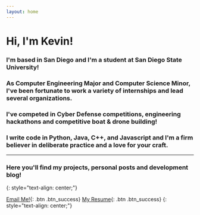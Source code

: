 ```yaml
---
layout: home
---
```


# Hi, I'm Kevin!



### I'm based in San Diego and I'm a student at San Diego State University!  


### As Computer Engineering Major and Computer Science Minor, I've been fortunate to work a variety of internships and lead several organizations.  

### I've competed in Cyber Defense competitions, engineering hackathons and competitive boat & drone building!


### I write code in **Python, Java, C++, and Javascript** and I'm a firm believer in deliberate practice and a love for your craft.  

---
### Here you'll find my projects, personal posts and development blog!  
{: style="text-align: center;"}  


[Email Me!](mailto:kevindokhoale@gmail.com){: .btn .btn_success}
[My Resume](https://drive.google.com/file/d/0B_a8dAD49dXnSHlKYTNGekgyTFk/view?usp=sharing){: .btn .btn_success}
{: style="text-align: center;"}
